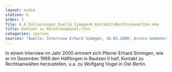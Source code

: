```yaml
---
layout: audio
station: 6
order: 1
file: 6_A_Entlassungen_Quelle_Simmgen6_KontaktzuRechtsanwaelten.m4a
title: Kontakt zu Rechtsanw&auml;lten
categories: sources
sources: "Quelle: Interview Erhard Simmgen, 16.02.2000, Archiv Gedenkstätte Bautzen"
---
```

In einem Interview im Jahr 2000 erinnert sich Pfarrer Erhard Simmgen, wie er im Dezember 1989 den H&auml;ftlingen in Bautzen II half, Kontakt zu Rechtsanw&auml;lten herzustellen, u.a. zu Wolfgang Vogel in Ost-Berlin.